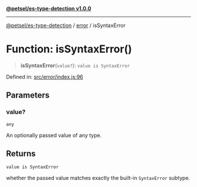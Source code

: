[**@petsel/es-type-detection v1.0.0**](../../README.md)

***

[@petsel/es-type-detection](../../modules.md) / [error](../README.md) / isSyntaxError

# Function: isSyntaxError()

> **isSyntaxError**(`value?`): `value is SyntaxError`

Defined in: [src/error/index.js:96](https://github.com/petsel/es-type-detection/blob/ee065d8dbfab0995c95e9bb864d87647f5391dda/src/error/index.js#L96)

## Parameters

### value?

`any`

An optionally passed value of any type.

## Returns

`value is SyntaxError`

whether the passed value matches exactly the built-in `SyntaxError` subtype.
